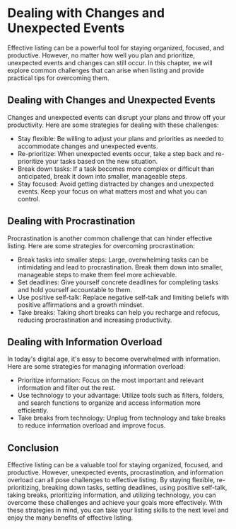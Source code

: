 Dealing with Changes and Unexpected Events
===================================================================================

Effective listing can be a powerful tool for staying organized, focused, and productive. However, no matter how well you plan and prioritize, unexpected events and changes can still occur. In this chapter, we will explore common challenges that can arise when listing and provide practical tips for overcoming them.

Dealing with Changes and Unexpected Events
------------------------------------------

Changes and unexpected events can disrupt your plans and throw off your productivity. Here are some strategies for dealing with these challenges:

* Stay flexible: Be willing to adjust your plans and priorities as needed to accommodate changes and unexpected events.
* Re-prioritize: When unexpected events occur, take a step back and re-prioritize your tasks based on the new situation.
* Break down tasks: If a task becomes more complex or difficult than anticipated, break it down into smaller, manageable steps.
* Stay focused: Avoid getting distracted by changes and unexpected events. Keep your focus on what matters most and what you can control.

Dealing with Procrastination
----------------------------

Procrastination is another common challenge that can hinder effective listing. Here are some strategies for overcoming procrastination:

* Break tasks into smaller steps: Large, overwhelming tasks can be intimidating and lead to procrastination. Break them down into smaller, manageable steps to make them feel more achievable.
* Set deadlines: Give yourself concrete deadlines for completing tasks and hold yourself accountable to them.
* Use positive self-talk: Replace negative self-talk and limiting beliefs with positive affirmations and a growth mindset.
* Take breaks: Taking short breaks can help you recharge and refocus, reducing procrastination and increasing productivity.

Dealing with Information Overload
---------------------------------

In today's digital age, it's easy to become overwhelmed with information. Here are some strategies for managing information overload:

* Prioritize information: Focus on the most important and relevant information and filter out the rest.
* Use technology to your advantage: Utilize tools such as filters, folders, and search functions to organize and access information more efficiently.
* Take breaks from technology: Unplug from technology and take breaks to reduce information overload and improve focus.

Conclusion
----------

Effective listing can be a valuable tool for staying organized, focused, and productive. However, unexpected events, procrastination, and information overload can all pose challenges to effective listing. By staying flexible, re-prioritizing, breaking down tasks, setting deadlines, using positive self-talk, taking breaks, prioritizing information, and utilizing technology, you can overcome these challenges and achieve your goals more effectively. With these strategies in mind, you can take your listing skills to the next level and enjoy the many benefits of effective listing.
